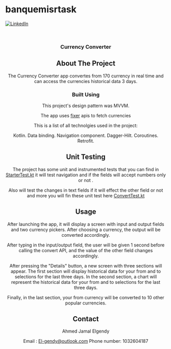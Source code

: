 # banquemisrtask
[![LinkedIn][linkedin-shield]][linkedin-url]



<!-- PROJECT LOGO -->
<br />
<div align="center">

  <h3 align="center">Currency Converter</h3>




<!-- ABOUT THE PROJECT -->
## About The Project


The Currency Converter app convertes from 170 currency in real time and can access the currencies historical data 3 days.




### Built Using

This project's design pattern was MVVM.

The app uses [fixer](https://fixer.io/) apis to fetch currencies 

This is a list of all technolgies used in the project:

Kotlin.
Data binding.
Navigation component.
Dagger-Hilt.
Coroutines.
Retrofit.



## Unit Testing

The project has some unit and instrumented tests that you can find in [StarterTest.kt](https://github.com/gendy1300/banquemisrtask/blob/master/app/src/androidTest/java/com/ahmedelgendy/banquemisrtask/StarterTest.kt) it will test navigation and if 
the fields will accept numbers only or not .

Also will test the changes in text fields if it will effect the other field or not and more you will fin these unit test here [ConvertTest.kt](https://github.com/gendy1300/banquemisrtask/blob/master/app/src/androidTest/java/com/ahmedelgendy/banquemisrtask/ConvertTest.kt)


<!-- USAGE EXAMPLES -->
## Usage

After launching the app, it will display a screen with input and output fields and two currency pickers. After choosing a currency, the output will be converted accordingly.

After typing in the input/output field, the user will be given 1 second before calling the convert API, and the value of the other field changes accordingly.

After pressing the "Details" button, a new screen with three sections will appear. The first section will display historical data for your from and to selections for the last three days.
 In the second section, a chart will represent the historical data for your from and to selections for the last three days.

Finally, in the last section, your from currency will be converted to 10 other popular currencies.




<!-- CONTACT -->
## Contact

Ahmed Jamal Elgendy 

Email : El-gendy@outlook.com
Phone number: 1032604187








<!-- MARKDOWN LINKS & IMAGES -->

[linkedin-shield]: https://img.shields.io/badge/-LinkedIn-black.svg?style=for-the-badge&logo=linkedin&colorB=555
[linkedin-url]: https://www.linkedin.com/in/a-gendy/
